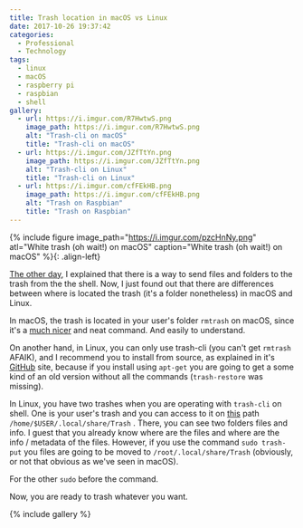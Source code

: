 ```yaml
---
title: Trash location in macOS vs Linux
date: 2017-10-26 19:37:42
categories:
  - Professional
  - Technology
tags:
  - linux
  - macOS
  - raspberry pi
  - raspbian
  - shell
gallery:
  - url: https://i.imgur.com/R7HwtwS.png
    image_path: https://i.imgur.com/R7HwtwS.png
    alt: "Trash-cli on macOS"
    title: "Trash-cli on macOS"
  - url: https://i.imgur.com/JZfTtYn.png
    image_path: https://i.imgur.com/JZfTtYn.png
    alt: "Trash-cli on Linux"
    title: "Trash-cli on Linux"
  - url: https://i.imgur.com/cfFEkHB.png
    image_path: https://i.imgur.com/cfFEkHB.png
    alt: "Trash on Raspbian"
    title: "Trash on Raspbian"
---
```


{% include figure image_path="https://i.imgur.com/pzcHnNy.png" atl="White trash (oh wait!) on macOS" caption="White trash (oh wait!) on macOS" %}{: .align-left}

[The other day](/blog/2017/10/19/trash-instead-of-rm/), I explained that there is a way to send files and folders to the trash from the the shell. Now, I just found out that there are differences between where is located the trash (it's a folder nonetheless) in macOS and Linux.

In macOS, the trash is located in your user's folder `rmtrash`   on macOS, since it's a [much nicer](https://github.com/PhrozenByte/rmtrash) and neat command. And easily to understand.

On another hand, in Linux, you can only use trash-cli (you can't get `rmtrash`   AFAIK), and I recommend you to install from source, as explained in it's [GitHub](https://github.com/andreafrancia/trash-cli) site, because if you install using `apt-get`  you are going to get a some kind of an old version without all the commands (`trash-restore`  was missing).

In Linux, you have two trashes when you are operating with `trash-cli`  on shell. One is your user's trash and you can access to it on [this](https://askubuntu.com/questions/102099/where-is-the-trash-folder) path `/home/$USER/.local/share/Trash` . There, you can see two folders files and info. I guest that you already know where are the files and where are the info / metadata of the files. However, if you use the command `sudo trash-put`  you files are going to be moved to `/root/.local/share/Trash` (obviously, or not that obvious as we've seen in macOS).

For the other `sudo`   before the command.

Now, you are ready to trash whatever you want.

{% include gallery %}
